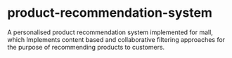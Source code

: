 # product-recommendation-system
A personalised product  recommendation system implemented for mall, which Implements content based and collaborative filtering approaches for the purpose of recommending products to customers.
